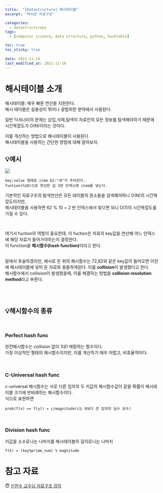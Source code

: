 ```yaml
---
title:  "[Datastructure] 해시테이블"
excerpt: "파이썬 자료구조"

categories:
  - datastructurepy
tags:
  - [computer science, data structure, python, hashtable]

toc: true
toc_sticky: true
 
date: 2021-11-10
last_modified_at: 2021-11-10
---
```


# 해시테이블 소개

해시테이블: 매우 빠른 연산을 지원한다.  
해시 테이블은 실용성이 뛰어나 광범위한 분야에서 사용된다.  

일반 딕셔너리의 문제는 삽입,삭제,탐색이 자료안의 모든 정보를 탐색해야하기 때문에 시간복잡도가 O(N)이라는 것이다.  



이를 개선하는 방법으로 해시테이블이 사용된다.  
해시테이블을 사용하는 간단한 방법에 대해 알아보자.  

## 💡예시

<img src="https://user-images.githubusercontent.com/76278794/141069723-a78981f1-4312-41cb-9e80-d961df9a95e6.jpeg">


    key:value 형태로 item 62:"새"가 주어진다.
    funtion(%10)으로 연산한 값 2번 인덱스에 item을 넣는다.

기본적인 자료구조의 탐색연산은 모든 테이블의 원소들을 검색해야하니 O(N)의 시간복잡도이지만,  
해시테이블을 사용하면 62 % 10 = 2 번 인덱스에서 찾으면 되니 O(1)의 시간복잡도를 가질 수 있다.  

<br>

여기서 fuction의 역할이 중요한데, 이 fuction은 자료의 key값을 연산해 어느 인덱스에 해당 자료가 들어가야하는지 결정한다.  
이 function을 <b>해시함수(hash function)</b>이라고 한다.  

<br>
밑에서 후술하겠지만, 예시로 든 위의 해시함수는 72,82와 같은 key값이 들어오면 이전에 해시테이블에 넣어 둔 자료와 충돌하게된다.  
이를 <b>collision</b>이 발생했다고 한다.  

<br>
해시함수에서 collision이 발생했을때, 이를 해결하는 방법을 <b>collision resolution method</b>라고 부른다.

<br><br>

## 💡해시함수의 종류
<br>

### Perfect hash func
완전해시함수는 collision 없이 1대1 매핑하는 함수이다.  
가장 이상적인 형태의 해시함수이지만, 이를 계산하기 매우 어렵고, 비효율적이다.  

<br>

### C-Universal hash func

c-universal 해시함수는 서로 다른 임의의 두 키값의 해시함수값이 같을 확률이 해시테이블 크기에 반비례하는 해시함수이다.  
식으로 표현하면

    prob(f(x) == f(y)) = c/magnitude(c는 0보다 큰 임의의 실수 상수)  


<br>

### Division hash func
키값을 소수로나눈 나머지를 해시테이블의 길이로나눈 나머지

    f(k) = (key%prime_num) % magnitude








# 참고 자료 
😇 [신찬수 교수님 자료구조 강의](https://www.youtube.com/c/ChanSuShin/featured)  